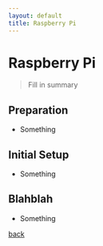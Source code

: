 ```yaml
---
layout: default
title: Raspberry Pi
---
```


# Raspberry Pi

> Fill
> in
> summary

## Preparation
*   Something

## Initial Setup
*   Something

## Blahblah
*   Something

[back](../)
